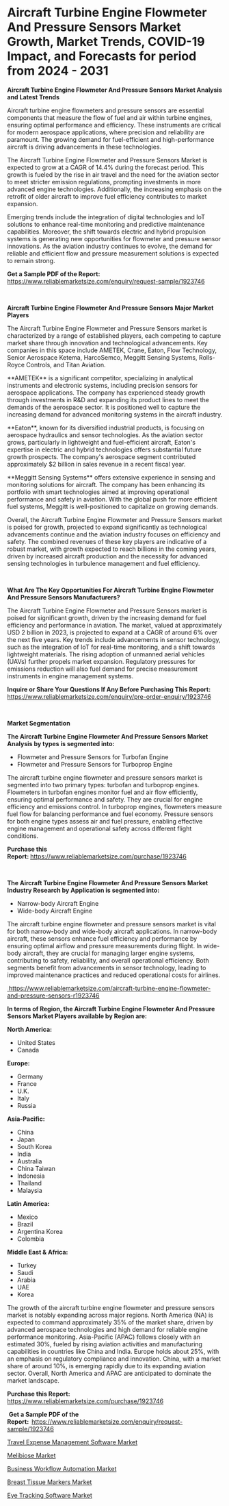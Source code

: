 <p><h1>Aircraft Turbine Engine Flowmeter And Pressure Sensors Market Growth, Market Trends, COVID-19 Impact, and Forecasts for period from 2024 - 2031</h1></p><p><strong>Aircraft Turbine Engine Flowmeter And Pressure Sensors Market Analysis and Latest Trends</strong></p>
<p><p>Aircraft turbine engine flowmeters and pressure sensors are essential components that measure the flow of fuel and air within turbine engines, ensuring optimal performance and efficiency. These instruments are critical for modern aerospace applications, where precision and reliability are paramount. The growing demand for fuel-efficient and high-performance aircraft is driving advancements in these technologies.</p><p>The Aircraft Turbine Engine Flowmeter and Pressure Sensors Market is expected to grow at a CAGR of 14.4% during the forecast period. This growth is fueled by the rise in air travel and the need for the aviation sector to meet stricter emission regulations, prompting investments in more advanced engine technologies. Additionally, the increasing emphasis on the retrofit of older aircraft to improve fuel efficiency contributes to market expansion. </p><p>Emerging trends include the integration of digital technologies and IoT solutions to enhance real-time monitoring and predictive maintenance capabilities. Moreover, the shift towards electric and hybrid propulsion systems is generating new opportunities for flowmeter and pressure sensor innovations. As the aviation industry continues to evolve, the demand for reliable and efficient flow and pressure measurement solutions is expected to remain strong.</p></p>
<p><strong>Get a Sample PDF of the Report:&nbsp;</strong> <a href="https://www.reliablemarketsize.com/enquiry/request-sample/1923746?utm_campaign=1767&utm_medium=2&utm_source=Github&utm_content=ia&utm_term=24102024&utm_id=aircraft-turbine-engine-flowmeter-and-pressure-sensors">https://www.reliablemarketsize.com/enquiry/request-sample/1923746</a></p>
<p>&nbsp;</p>
<p><strong>Aircraft Turbine Engine Flowmeter And Pressure Sensors Major Market Players</strong></p>
<p><p>The Aircraft Turbine Engine Flowmeter and Pressure Sensors market is characterized by a range of established players, each competing to capture market share through innovation and technological advancements. Key companies in this space include AMETEK, Crane, Eaton, Flow Technology, Senior Aerospace Ketema, HarcoSemco, Meggitt Sensing Systems, Rolls-Royce Controls, and Titan Aviation.</p><p>**AMETEK** is a significant competitor, specializing in analytical instruments and electronic systems, including precision sensors for aerospace applications. The company has experienced steady growth through investments in R&D and expanding its product lines to meet the demands of the aerospace sector. It is positioned well to capture the increasing demand for advanced monitoring systems in the aircraft industry.</p><p>**Eaton**, known for its diversified industrial products, is focusing on aerospace hydraulics and sensor technologies. As the aviation sector grows, particularly in lightweight and fuel-efficient aircraft, Eaton's expertise in electric and hybrid technologies offers substantial future growth prospects. The company's aerospace segment contributed approximately $2 billion in sales revenue in a recent fiscal year.</p><p>**Meggitt Sensing Systems** offers extensive experience in sensing and monitoring solutions for aircraft. The company has been enhancing its portfolio with smart technologies aimed at improving operational performance and safety in aviation. With the global push for more efficient fuel systems, Meggitt is well-positioned to capitalize on growing demands.</p><p>Overall, the Aircraft Turbine Engine Flowmeter and Pressure Sensors market is poised for growth, projected to expand significantly as technological advancements continue and the aviation industry focuses on efficiency and safety. The combined revenues of these key players are indicative of a robust market, with growth expected to reach billions in the coming years, driven by increased aircraft production and the necessity for advanced sensing technologies in turbulence management and fuel efficiency.</p></p>
<p>&nbsp;</p>
<p><strong>What Are The Key Opportunities For Aircraft Turbine Engine Flowmeter And Pressure Sensors Manufacturers?</strong></p>
<p><p>The Aircraft Turbine Engine Flowmeter and Pressure Sensors market is poised for significant growth, driven by the increasing demand for fuel efficiency and performance in aviation. The market, valued at approximately USD 2 billion in 2023, is projected to expand at a CAGR of around 6% over the next five years. Key trends include advancements in sensor technology, such as the integration of IoT for real-time monitoring, and a shift towards lightweight materials. The rising adoption of unmanned aerial vehicles (UAVs) further propels market expansion. Regulatory pressures for emissions reduction will also fuel demand for precise measurement instruments in engine management systems.</p></p>
<p><strong>Inquire or Share Your Questions If Any Before Purchasing This Report:</strong> <a href="https://www.reliablemarketsize.com/enquiry/pre-order-enquiry/1923746?utm_campaign=1767&utm_medium=2&utm_source=Github&utm_content=ia&utm_term=24102024&utm_id=aircraft-turbine-engine-flowmeter-and-pressure-sensors">https://www.reliablemarketsize.com/enquiry/pre-order-enquiry/1923746</a></p>
<p>&nbsp;</p>
<p><strong>Market Segmentation</strong></p>
<p><strong>The Aircraft Turbine Engine Flowmeter And Pressure Sensors Market Analysis by types is segmented into:</strong></p>
<p><ul><li>Flowmeter and Pressure Sensors for Turbofan Engine</li><li>Flowmeter and Pressure Sensors for Turboprop Engine</li></ul></p>
<p><p>The aircraft turbine engine flowmeter and pressure sensors market is segmented into two primary types: turbofan and turboprop engines. Flowmeters in turbofan engines monitor fuel and air flow efficiently, ensuring optimal performance and safety. They are crucial for engine efficiency and emissions control. In turboprop engines, flowmeters measure fuel flow for balancing performance and fuel economy. Pressure sensors for both engine types assess air and fuel pressure, enabling effective engine management and operational safety across different flight conditions.</p></p>
<p><strong>Purchase this Report:&nbsp;</strong><a href="https://www.reliablemarketsize.com/purchase/1923746?utm_campaign=1767&utm_medium=2&utm_source=Github&utm_content=ia&utm_term=24102024&utm_id=aircraft-turbine-engine-flowmeter-and-pressure-sensors">https://www.reliablemarketsize.com/purchase/1923746</a></p>
<p>&nbsp;</p>
<p><strong>The Aircraft Turbine Engine Flowmeter And Pressure Sensors Market Industry Research by Application is segmented into:</strong></p>
<p><ul><li>Narrow-body Aircraft Engine</li><li>Wide-body Aircraft Engine</li></ul></p>
<p><p>The aircraft turbine engine flowmeter and pressure sensors market is vital for both narrow-body and wide-body aircraft applications. In narrow-body aircraft, these sensors enhance fuel efficiency and performance by ensuring optimal airflow and pressure measurements during flight. In wide-body aircraft, they are crucial for managing larger engine systems, contributing to safety, reliability, and overall operational efficiency. Both segments benefit from advancements in sensor technology, leading to improved maintenance practices and reduced operational costs for airlines.</p></p>
<p><a href="https://www.reliablemarketsize.com/aircraft-turbine-engine-flowmeter-and-pressure-sensors-r1923746?utm_campaign=1767&utm_medium=2&utm_source=Github&utm_content=ia&utm_term=24102024&utm_id=aircraft-turbine-engine-flowmeter-and-pressure-sensors">&nbsp;https://www.reliablemarketsize.com/aircraft-turbine-engine-flowmeter-and-pressure-sensors-r1923746</a></p>
<p><strong>In terms of Region, the Aircraft Turbine Engine Flowmeter And Pressure Sensors Market Players available by Region are:</strong></p>
<p>
    <p> <strong> North America: </strong>
        <ul>
            <li>United States</li>
            <li>Canada</li>
        </ul>
        </p> 
    <p> <strong> Europe: </strong>
        <ul>
            <li>Germany</li>
            <li>France</li>
            <li>U.K.</li>
            <li>Italy</li>
            <li>Russia</li>
        </ul>
        </p> 
    <p> <strong> Asia-Pacific: </strong>
        <ul>
            <li>China</li>
            <li>Japan</li>
            <li>South Korea</li>
            <li>India</li>
            <li>Australia</li>
            <li>China Taiwan</li>
            <li>Indonesia</li>
            <li>Thailand</li>
            <li>Malaysia</li>
        </ul>
        </p> 
    <p> <strong> Latin America: </strong>
        <ul>
            <li>Mexico</li>
            <li>Brazil</li>
            <li>Argentina Korea</li>
            <li>Colombia</li>
        </ul>
        </p> 
    <p> <strong> Middle East & Africa: </strong>
        <ul>
            <li>Turkey</li>
            <li>Saudi</li>
            <li>Arabia</li>
            <li>UAE</li>
            <li>Korea</li>
        </ul>
    </p>
    </p>
<p><p>The growth of the aircraft turbine engine flowmeter and pressure sensors market is notably expanding across major regions. North America (NA) is expected to command approximately 35% of the market share, driven by advanced aerospace technologies and high demand for reliable engine performance monitoring. Asia-Pacific (APAC) follows closely with an estimated 30%, fueled by rising aviation activities and manufacturing capabilities in countries like China and India. Europe holds about 25%, with an emphasis on regulatory compliance and innovation. China, with a market share of around 10%, is emerging rapidly due to its expanding aviation sector. Overall, North America and APAC are anticipated to dominate the market landscape.</p></p>
<p><strong>Purchase this Report: </strong><a href="https://www.reliablemarketsize.com/purchase/1923746?utm_campaign=1767&utm_medium=2&utm_source=Github&utm_content=ia&utm_term=24102024&utm_id=aircraft-turbine-engine-flowmeter-and-pressure-sensors">https://www.reliablemarketsize.com/purchase/1923746</a></p>
<p>&nbsp;<strong>Get a Sample PDF of the Report:&nbsp;&nbsp;</strong><a href="https://www.reliablemarketsize.com/enquiry/request-sample/1923746?utm_campaign=1767&utm_medium=2&utm_source=Github&utm_content=ia&utm_term=24102024&utm_id=aircraft-turbine-engine-flowmeter-and-pressure-sensors">https://www.reliablemarketsize.com/enquiry/request-sample/1923746</a></p>
<p><strong></strong></p>
<p><p><a href="https://www.linkedin.com/pulse/consumer-behavior-shifts-travel-expense-management-software-market-22y8f?utm_campaign=1767&utm_medium=2&utm_source=Github&utm_content=ia&utm_term=24102024&utm_id=aircraft-turbine-engine-flowmeter-and-pressure-sensors">Travel Expense Management Software Market</a></p><p><a href="https://www.linkedin.com/pulse/melibiose-market-global-regional-analysis-focus-region-country-level-5bacf?utm_campaign=1767&utm_medium=2&utm_source=Github&utm_content=ia&utm_term=24102024&utm_id=aircraft-turbine-engine-flowmeter-and-pressure-sensors">Melibiose Market</a></p><p><a href="https://www.linkedin.com/pulse/business-workflow-automation-market-report-product-type-end-dmzfe?utm_campaign=1767&utm_medium=2&utm_source=Github&utm_content=ia&utm_term=24102024&utm_id=aircraft-turbine-engine-flowmeter-and-pressure-sensors">Business Workflow Automation Market</a></p><p><a href="https://www.linkedin.com/pulse/investing-breast-tissue-markers-market-trends-leading-products-o8cxf?utm_campaign=1767&utm_medium=2&utm_source=Github&utm_content=ia&utm_term=24102024&utm_id=aircraft-turbine-engine-flowmeter-and-pressure-sensors">Breast Tissue Markers Market</a></p><p><a href="https://www.linkedin.com/pulse/eye-tracking-software-sector-surge-65-growth-roadmap-3a79f?utm_campaign=1767&utm_medium=2&utm_source=Github&utm_content=ia&utm_term=24102024&utm_id=aircraft-turbine-engine-flowmeter-and-pressure-sensors">Eye Tracking Software Market</a></p></p>